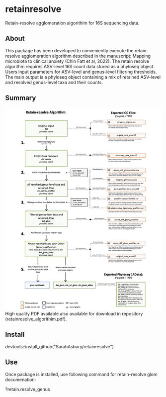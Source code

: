 # retainresolve
Retain-resolve agglomeration algorithim for 16S sequencing data. 

 
 ## About 

 This package has been developed to conveniently execute the retain-resolve agglomeration algorithm described in the manuscript: Mapping microbiota to clinical anxiety (Chin Fatt et al, 2022). The retain resolve algorithm requires ASV-level 16S count data stored as a phyloseq object. Users input parameters for ASV-level and genus-level filtering thresholds. The main output is a phyloseq object containing a mix of retained ASV-level and resolved genus-level taxa and their counts. 


## Summary
![Retain-resolve algorithim summary](folder/retainresolve_algorithim.png)
High quality PDF available also available for download in repository (retainresolve_algorithim.pdf).



## Install
devtools::install_github("SarahAsbury/retainresolve")


## Use
Once package is installed, use following command for retain-resolve glom documenation:

?retain.resolve_genus


